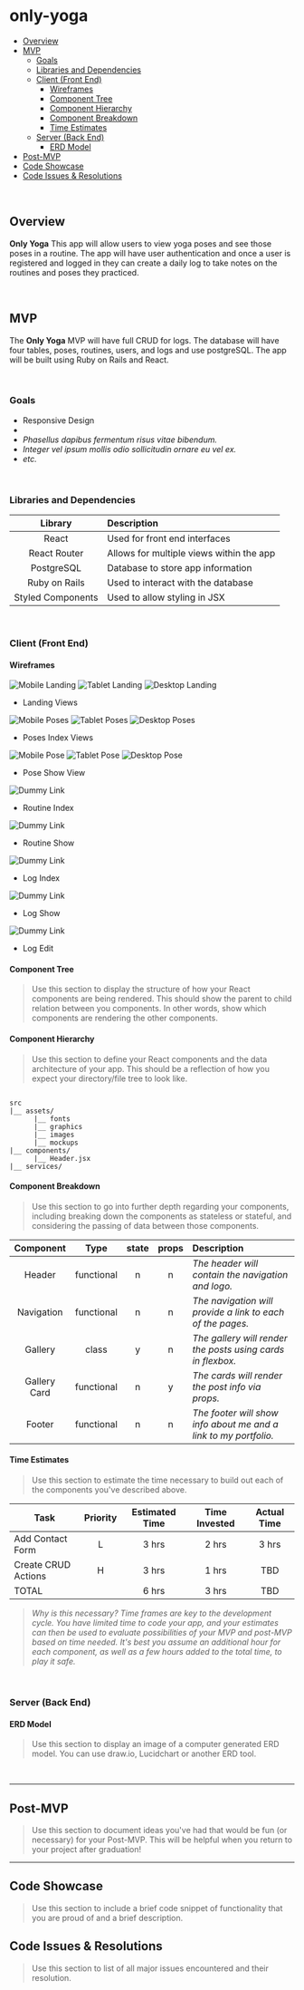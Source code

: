 # only-yoga

- [Overview](#overview)
- [MVP](#mvp)
  - [Goals](#goals)
  - [Libraries and Dependencies](#libraries-and-dependencies)
  - [Client (Front End)](#client-front-end)
    - [Wireframes](#wireframes)
    - [Component Tree](#component-tree)
    - [Component Hierarchy](#component-hierarchy)
    - [Component Breakdown](#component-breakdown)
    - [Time Estimates](#time-estimates)
  - [Server (Back End)](#server-back-end)
    - [ERD Model](#erd-model)
- [Post-MVP](#post-mvp)
- [Code Showcase](#code-showcase)
- [Code Issues & Resolutions](#code-issues--resolutions)

<br>

## Overview

**Only Yoga** This app will allow users to view yoga poses and see those poses in a routine. The app will have user authentication and once a user is registered and logged in they can create a daily log to take notes on the routines and poses they practiced. 


<br>

## MVP

The **Only Yoga** MVP will have full CRUD for logs. The database will have four tables, poses, routines, users, and logs and use postgreSQL. The app will be built using Ruby on Rails and React. 

<br>

### Goals

- Responsive Design
- 
- _Phasellus dapibus fermentum risus vitae bibendum._
- _Integer vel ipsum mollis odio sollicitudin ornare eu vel ex._
- _etc._

<br>

### Libraries and Dependencies

|     Library       | Description                                |
| :--------------:  | :----------------------------------------- |
|      React        | Used for front end interfaces              |
|   React Router    | Allows for multiple views within the app   |
|    PostgreSQL     | Database to store app information          |
|  Ruby on Rails    | Used to interact with the database         |
| Styled Components | Used to allow styling in JSX               |

<br>

### Client (Front End)

#### Wireframes

![Mobile Landing](https://wireframe.cc/y3BzAh)
![Tablet Landing](https://wireframe.cc/lkQFMo) 
![Desktop Landing](https://wireframe.cc/obOeRV)

- Landing Views

![Mobile Poses](https://wireframe.cc/sPhD6u)
![Tablet Poses](https://wireframe.cc/WwvhLj)
![Desktop Poses](https://wireframe.cc/qLrorX)

- Poses Index Views

![Mobile Pose](https://wireframe.cc/uoFkfW)
![Tablet Pose](https://wireframe.cc/uhEkP2)
![Desktop Pose](https://wireframe.cc/Mf1XH2)

- Pose Show View

![Dummy Link](url)

- Routine Index

![Dummy Link](url)

- Routine Show

![Dummy Link](url)

- Log Index

![Dummy Link](url)

- Log Show

![Dummy Link](url)

- Log Edit

#### Component Tree

> Use this section to display the structure of how your React components are being rendered. This should show the parent to child relation between you components. In other words, show which components are rendering the other components. 

#### Component Hierarchy

> Use this section to define your React components and the data architecture of your app. This should be a reflection of how you expect your directory/file tree to look like. 

``` structure

src
|__ assets/
      |__ fonts
      |__ graphics
      |__ images
      |__ mockups
|__ components/
      |__ Header.jsx
|__ services/

```

#### Component Breakdown

> Use this section to go into further depth regarding your components, including breaking down the components as stateless or stateful, and considering the passing of data between those components.

|  Component   |    Type    | state | props | Description                                                      |
| :----------: | :--------: | :---: | :---: | :--------------------------------------------------------------- |
|    Header    | functional |   n   |   n   | _The header will contain the navigation and logo._               |
|  Navigation  | functional |   n   |   n   | _The navigation will provide a link to each of the pages._       |
|   Gallery    |   class    |   y   |   n   | _The gallery will render the posts using cards in flexbox._      |
| Gallery Card | functional |   n   |   y   | _The cards will render the post info via props._                 |
|    Footer    | functional |   n   |   n   | _The footer will show info about me and a link to my portfolio._ |

#### Time Estimates

> Use this section to estimate the time necessary to build out each of the components you've described above.

| Task                | Priority | Estimated Time | Time Invested | Actual Time |
| ------------------- | :------: | :------------: | :-----------: | :---------: |
| Add Contact Form    |    L     |     3 hrs      |     2 hrs     |    3 hrs    |
| Create CRUD Actions |    H     |     3 hrs      |     1 hrs     |     TBD     |
| TOTAL               |          |     6 hrs      |     3 hrs     |     TBD     |

> _Why is this necessary? Time frames are key to the development cycle. You have limited time to code your app, and your estimates can then be used to evaluate possibilities of your MVP and post-MVP based on time needed. It's best you assume an additional hour for each component, as well as a few hours added to the total time, to play it safe._

<br>

### Server (Back End)

#### ERD Model

> Use this section to display an image of a computer generated ERD model. You can use draw.io, Lucidchart or another ERD tool.

<br>

***

## Post-MVP

> Use this section to document ideas you've had that would be fun (or necessary) for your Post-MVP. This will be helpful when you return to your project after graduation!

***

## Code Showcase

> Use this section to include a brief code snippet of functionality that you are proud of and a brief description.

## Code Issues & Resolutions

> Use this section to list of all major issues encountered and their resolution.